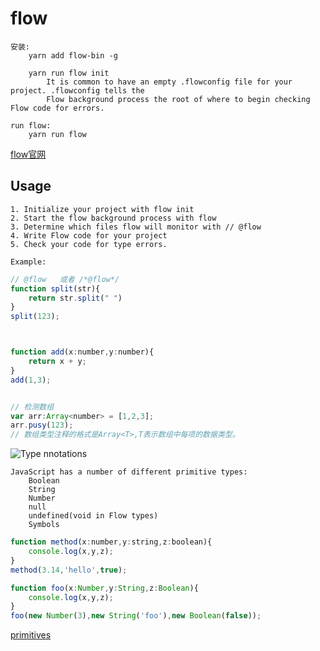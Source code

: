 # flow

    安装:
        yarn add flow-bin -g
    
        yarn run flow init
            It is common to have an empty .flowconfig file for your project. .flowconfig tells the 
            Flow background process the root of where to begin checking Flow code for errors.
            
    run flow:
        yarn run flow
        
[flow官网](https://flow.org/en/docs/install/)

## Usage

    1. Initialize your project with flow init
    2. Start the flow background process with flow
    3. Determine which files flow will monitor with // @flow
    4. Write Flow code for your project
    5. Check your code for type errors.
    
    Example:
```js
// @flow   或者 /*@flow*/
function split(str){
    return str.split(" ")
}
split(123);



function add(x:number,y:number){
    return x + y;
}
add(1,3);


// 检测数组
var arr:Array<number> = [1,2,3];
arr.pusy(123);
// 数组类型注释的格式是Array<T>,T表示数组中每项的数据类型。
```

![Type nnotations](https://flow.org/en/docs/types/primitives/)

    JavaScript has a number of different primitive types:
        Boolean
        String
        Number
        null
        undefined(void in Flow types)
        Symbols

```js
function method(x:number,y:string,z:boolean){
    console.log(x,y,z);
}
method(3.14,'hello',true);

function foo(x:Number,y:String,z:Boolean){
    console.log(x,y,z);
}
foo(new Number(3),new String('foo'),new Boolean(false));
```

[primitives](https://flow.org/en/docs/types/primitives/)









